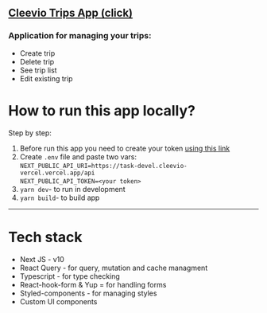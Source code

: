 ## [Cleevio Trips App (click)](https://trips-m46vwyym1-darginec05.vercel.app/)
### Application for managing your trips:
* Create trip
* Delete trip
* See trip list
* Edit existing trip

# How to run this app locally?
Step by step:
1. Before run this app you need to create your token  [using this link](https://task-devel.cleevio-vercel.vercel.app/)
2. Create ```.env``` file and paste two vars: <br>```NEXT_PUBLIC_API_URI=https://task-devel.cleevio-vercel.vercel.app/api``` <br> ```NEXT_PUBLIC_API_TOKEN=<your token>```
3. ```yarn dev```- to run in development
4. ```yarn build```- to build app

----
# Tech stack

- Next JS - v10
- React Query - for query, mutation and cache managment
- Typescript - for type checking
- React-hook-form & Yup = for handling forms
- Styled-components - for managing styles
- Custom UI components